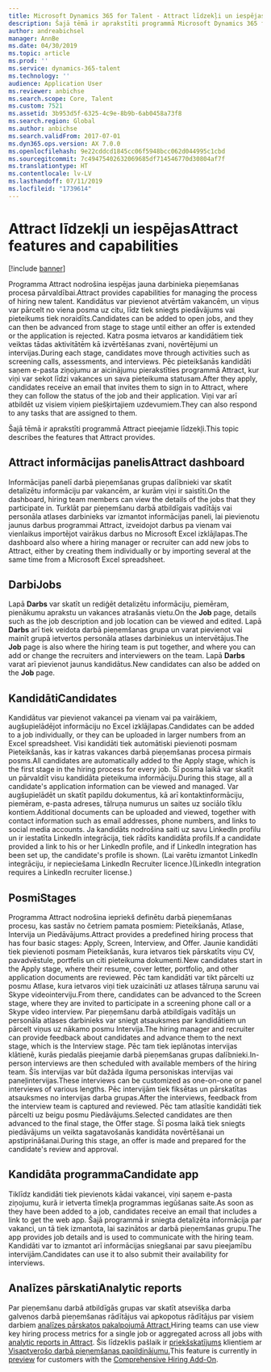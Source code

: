 ```yaml
---
title: Microsoft Dynamics 365 for Talent - Attract līdzekļi un iespējas
description: Šajā tēmā ir aprakstīti programmā Microsoft Dynamics 365 for Talent - Attract pieejamie līdzekļi jauna darbinieka pieņemšanas procesa pārvaldībai.
author: andreabichsel
manager: AnnBe
ms.date: 04/30/2019
ms.topic: article
ms.prod: ''
ms.service: dynamics-365-talent
ms.technology: ''
audience: Application User
ms.reviewer: anbichse
ms.search.scope: Core, Talent
ms.custom: 7521
ms.assetid: 3b953d5f-6325-4c9e-8b9b-6ab0458a73f8
ms.search.region: Global
ms.author: anbichse
ms.search.validFrom: 2017-07-01
ms.dyn365.ops.version: AX 7.0.0
ms.openlocfilehash: 9e22cddcd1845cc06f5948bcc062d044995c1cbd
ms.sourcegitcommit: 7c49475402632069685df714546770d30804af7f
ms.translationtype: HT
ms.contentlocale: lv-LV
ms.lasthandoff: 07/11/2019
ms.locfileid: "1739614"
---
```

# <a name="attract-features-and-capabilities"></a><span data-ttu-id="c8df6-103">Attract līdzekļi un iespējas</span><span class="sxs-lookup"><span data-stu-id="c8df6-103">Attract features and capabilities</span></span>

[!include [banner](includes/banner.md)]

<span data-ttu-id="c8df6-104">Programma Attract nodrošina iespējas jauna darbinieka pieņemšanas procesa pārvaldībai.</span><span class="sxs-lookup"><span data-stu-id="c8df6-104">Attract provides capabilities for managing the process of hiring new talent.</span></span> <span data-ttu-id="c8df6-105">Kandidātus var pievienot atvērtām vakancēm, un viņus var pārcelt no viena posma uz citu, līdz tiek sniegts piedāvājums vai pieteikums tiek noraidīts.</span><span class="sxs-lookup"><span data-stu-id="c8df6-105">Candidates can be added to open jobs, and they can then be advanced from stage to stage until either an offer is extended or the application is rejected.</span></span> <span data-ttu-id="c8df6-106">Katra posma ietvaros ar kandidātiem tiek veiktas tādas aktivitātēm kā izvērtēšanas zvani, novērtējumi un intervijas.</span><span class="sxs-lookup"><span data-stu-id="c8df6-106">During each stage, candidates move through activities such as screening calls, assessments, and interviews.</span></span> <span data-ttu-id="c8df6-107">Pēc pieteikšanās kandidāti saņem e-pasta ziņojumu ar aicinājumu pierakstīties programmā Attract, kur viņi var sekot līdzi vakances un sava pieteikuma statusam.</span><span class="sxs-lookup"><span data-stu-id="c8df6-107">After they apply, candidates receive an email that invites them to sign in to Attract, where they can follow the status of the job and their application.</span></span> <span data-ttu-id="c8df6-108">Viņi var arī atbildēt uz visiem viņiem piešķirtajiem uzdevumiem.</span><span class="sxs-lookup"><span data-stu-id="c8df6-108">They can also respond to any tasks that are assigned to them.</span></span>

<span data-ttu-id="c8df6-109">Šajā tēmā ir aprakstīti programmā Attract pieejamie līdzekļi.</span><span class="sxs-lookup"><span data-stu-id="c8df6-109">This topic describes the features that Attract provides.</span></span>

## <a name="attract-dashboard"></a><span data-ttu-id="c8df6-110">Attract informācijas panelis</span><span class="sxs-lookup"><span data-stu-id="c8df6-110">Attract dashboard</span></span>
<span data-ttu-id="c8df6-111">Informācijas panelī darbā pieņemšanas grupas dalībnieki var skatīt detalizētu informāciju par vakancēm, ar kurām viņi ir saistīti.</span><span class="sxs-lookup"><span data-stu-id="c8df6-111">On the dashboard, hiring team members can view the details of the jobs that they participate in.</span></span> <span data-ttu-id="c8df6-112">Turklāt par pieņemšanu darbā atbildīgais vadītājs vai personāla atlases darbinieks var izmantot informācijas paneli, lai pievienotu jaunus darbus programmai Attract, izveidojot darbus pa vienam vai vienlaikus importējot vairākus darbus no Microsoft Excel izklājlapas.</span><span class="sxs-lookup"><span data-stu-id="c8df6-112">The dashboard also where a hiring manager or recruiter can add new jobs to Attract, either by creating them individually or by importing several at the same time from a Microsoft Excel spreadsheet.</span></span>

## <a name="jobs"></a><span data-ttu-id="c8df6-113">Darbi</span><span class="sxs-lookup"><span data-stu-id="c8df6-113">Jobs</span></span>
<span data-ttu-id="c8df6-114">Lapā **Darbs** var skatīt un rediģēt detalizētu informāciju, piemēram, pienākumu aprakstu un vakances atrašanās vietu.</span><span class="sxs-lookup"><span data-stu-id="c8df6-114">On the **Job** page, details such as the job description and job location can be viewed and edited.</span></span> <span data-ttu-id="c8df6-115">Lapā **Darbs** arī tiek veidota darbā pieņemšanas grupa un varat pievienot vai mainīt grupā ietvertos personāla atlases darbiniekus un intervētājus.</span><span class="sxs-lookup"><span data-stu-id="c8df6-115">The **Job** page is also where the hiring team is put together, and where you can add or change the recruiters and interviewers on the team.</span></span> <span data-ttu-id="c8df6-116">Lapā **Darbs** varat arī pievienot jaunus kandidātus.</span><span class="sxs-lookup"><span data-stu-id="c8df6-116">New candidates can also be added on the **Job** page.</span></span>

## <a name="candidates"></a><span data-ttu-id="c8df6-117">Kandidāti</span><span class="sxs-lookup"><span data-stu-id="c8df6-117">Candidates</span></span>
<span data-ttu-id="c8df6-118">Kandidātus var pievienot vakancei pa vienam vai pa vairākiem, augšupielādējot informāciju no Excel izklājlapas.</span><span class="sxs-lookup"><span data-stu-id="c8df6-118">Candidates can be added to a job individually, or they can be uploaded in larger numbers from an Excel spreadsheet.</span></span> <span data-ttu-id="c8df6-119">Visi kandidāti tiek automātiski pievienoti posmam Pieteikšanās, kas ir katras vakances darbā pieņemšanas procesa pirmais posms.</span><span class="sxs-lookup"><span data-stu-id="c8df6-119">All candidates are automatically added to the Apply stage, which is the first stage in the hiring process for every job.</span></span> <span data-ttu-id="c8df6-120">Šī posma laikā var skatīt un pārvaldīt visu kandidāta pieteikuma informāciju.</span><span class="sxs-lookup"><span data-stu-id="c8df6-120">During this stage, all a candidate's application information can be viewed and managed.</span></span> <span data-ttu-id="c8df6-121">Var augšupielādēt un skatīt papildu dokumentus, kā arī kontaktinformāciju, piemēram, e-pasta adreses, tālruņa numurus un saites uz sociālo tīklu kontiem.</span><span class="sxs-lookup"><span data-stu-id="c8df6-121">Additional documents can be uploaded and viewed, together with contact information such as email addresses, phone numbers, and links to social media accounts.</span></span> <span data-ttu-id="c8df6-122">Ja kandidāts nodrošina saiti uz savu LinkedIn profilu un ir iestatīta LinkedIn integrācija, tiek rādīts kandidāta profils.</span><span class="sxs-lookup"><span data-stu-id="c8df6-122">If a candidate provided a link to his or her LinkedIn profile, and if LinkedIn integration has been set up, the candidate's profile is shown.</span></span> <span data-ttu-id="c8df6-123">(Lai varētu izmantot LinkedIn integrāciju, ir nepieciešama LinkedIn Recruiter licence.)</span><span class="sxs-lookup"><span data-stu-id="c8df6-123">(LinkedIn integration requires a LinkedIn recruiter license.)</span></span>

## <a name="stages"></a><span data-ttu-id="c8df6-124">Posmi</span><span class="sxs-lookup"><span data-stu-id="c8df6-124">Stages</span></span>
<span data-ttu-id="c8df6-125">Programma Attract nodrošina iepriekš definētu darbā pieņemšanas procesu, kas sastāv no četriem pamata posmiem: Pieteikšanās, Atlase, Intervija un Piedāvājums.</span><span class="sxs-lookup"><span data-stu-id="c8df6-125">Attract provides a predefined hiring process that has four basic stages: Apply, Screen, Interview, and Offer.</span></span> <span data-ttu-id="c8df6-126">Jaunie kandidāti tiek pievienoti posmam Pieteikšanās, kura ietvaros tiek pārskatīts viņu CV, pavadvēstule, portfelis un citi pieteikuma dokumenti.</span><span class="sxs-lookup"><span data-stu-id="c8df6-126">New candidates start in the Apply stage, where their resume, cover letter, portfolio, and other application documents are reviewed.</span></span> <span data-ttu-id="c8df6-127">Pēc tam kandidāti var tikt pārcelti uz posmu Atlase, kura ietvaros viņi tiek uzaicināti uz atlases tālruņa sarunu vai Skype videointerviju.</span><span class="sxs-lookup"><span data-stu-id="c8df6-127">From there, candidates can be advanced to the Screen stage, where they are invited to participate in a screening phone call or a Skype video interview.</span></span> <span data-ttu-id="c8df6-128">Par pieņemšanu darbā atbildīgais vadītājs un personāla atlases darbinieks var sniegt atsauksmes par kandidātiem un pārcelt viņus uz nākamo posmu Intervija.</span><span class="sxs-lookup"><span data-stu-id="c8df6-128">The hiring manager and recruiter can provide feedback about candidates and advance them to the next stage, which is the Interview stage.</span></span> <span data-ttu-id="c8df6-129">Pēc tam tiek ieplānotas intervijas klātienē, kurās piedalās pieejamie darbā pieņemšanas grupas dalībnieki.</span><span class="sxs-lookup"><span data-stu-id="c8df6-129">In-person interviews are then scheduled with available members of the hiring team.</span></span> <span data-ttu-id="c8df6-130">Šīs intervijas var būt dažāda ilguma personiskas intervijas vai paneļintervijas.</span><span class="sxs-lookup"><span data-stu-id="c8df6-130">These interviews can be customized as one-on-one or panel interviews of various lengths.</span></span> <span data-ttu-id="c8df6-131">Pēc intervijām tiek fiksētas un pārskatītas atsauksmes no intervijas darba grupas.</span><span class="sxs-lookup"><span data-stu-id="c8df6-131">After the interviews, feedback from the interview team is captured and reviewed.</span></span> <span data-ttu-id="c8df6-132">Pēc tam atlasītie kandidāti tiek pārcelti uz beigu posmu Piedāvājums.</span><span class="sxs-lookup"><span data-stu-id="c8df6-132">Selected candidates are then advanced to the final stage, the Offer stage.</span></span> <span data-ttu-id="c8df6-133">Šī posma laikā tiek sniegts piedāvājums un veikta sagatavošanās kandidāta novērtēšanai un apstiprināšanai.</span><span class="sxs-lookup"><span data-stu-id="c8df6-133">During this stage, an offer is made and prepared for the candidate's review and approval.</span></span>

## <a name="candidate-app"></a><span data-ttu-id="c8df6-134">Kandidāta programma</span><span class="sxs-lookup"><span data-stu-id="c8df6-134">Candidate app</span></span>
<span data-ttu-id="c8df6-135">Tiklīdz kandidāti tiek pievienots kādai vakancei, viņi saņem e-pasta ziņojumu, kurā ir ietverta tīmekļa programmas iegūšanas saite.</span><span class="sxs-lookup"><span data-stu-id="c8df6-135">As soon as they have been added to a job, candidates receive an email that includes a link to get the web app.</span></span> <span data-ttu-id="c8df6-136">Šajā programmā ir sniegta detalizēta informācija par vakanci, un tā tiek izmantota, lai sazinātos ar darbā pieņemšanas grupu.</span><span class="sxs-lookup"><span data-stu-id="c8df6-136">The app provides job details and is used to communicate with the hiring team.</span></span> <span data-ttu-id="c8df6-137">Kandidāti var to izmantot arī informācijas sniegšanai par savu pieejamību intervijām.</span><span class="sxs-lookup"><span data-stu-id="c8df6-137">Candidates can use it to also submit their availability for interviews.</span></span>

## <a name="analytic-reports"></a><span data-ttu-id="c8df6-138">Analīzes pārskati</span><span class="sxs-lookup"><span data-stu-id="c8df6-138">Analytic reports</span></span>
<span data-ttu-id="c8df6-139">Par pieņemšanu darbā atbildīgās grupas var skatīt atsevišķa darba galvenos darbā pieņemšanas rādītājus vai apkopotus rādītājus par visiem darbiem [analīzes pārskatos pakalpojumā Attract.](analytic-reports.md)</span><span class="sxs-lookup"><span data-stu-id="c8df6-139">Hiring teams can use view key hiring process metrics for a single job or aggregated across all jobs with [analytic reports in Attract](analytic-reports.md).</span></span> <span data-ttu-id="c8df6-140">Šis līdzeklis pašlaik ir [priekšskatījums](access-preview-feature.md) klientiem ar [Visaptverošo darbā pieņemšanas papildinājumu.](attract-comprehensive-hiring.md)</span><span class="sxs-lookup"><span data-stu-id="c8df6-140">This feature is currently in [preview](access-preview-feature.md) for customers with the [Comprehensive Hiring Add-On](attract-comprehensive-hiring.md).</span></span>
